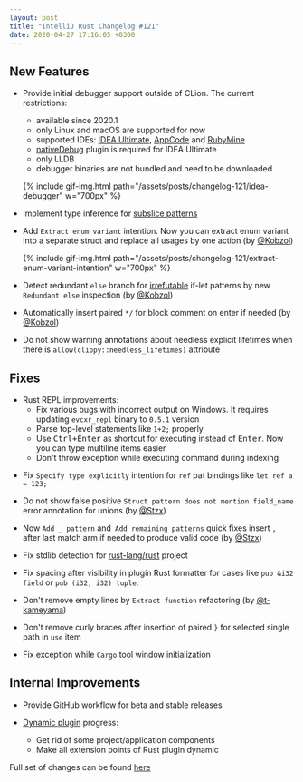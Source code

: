 ```yaml
---
layout: post
title: "IntelliJ Rust Changelog #121"
date: 2020-04-27 17:16:05 +0300
---
```



## New Features

<!-- https://github.com/intellij-rust/intellij-rust/pull/5200 -->
* Provide initial debugger support outside of CLion. The current restrictions:
  * available since 2020.1
  * only Linux and macOS are supported for now
  * supported IDEs: [IDEA Ultimate](https://www.jetbrains.com/idea/), [AppCode](https://www.jetbrains.com/objc/) and [RubyMine](https://www.jetbrains.com/ruby/)
  * [nativeDebug](https://plugins.jetbrains.com/plugin/12775-native-debugging-support) plugin is required for IDEA Ultimate
  * only LLDB
  * debugger binaries are not bundled and need to be downloaded

   {% include gif-img.html path="/assets/posts/changelog-121/idea-debugger" w="700px" %}

<!-- https://github.com/intellij-rust/intellij-rust/pull/5226 -->
* Implement type inference for [subslice patterns](https://github.com/rust-lang/rfcs/blob/master/text/2359-subslice-pattern-syntax.md)

<!-- https://github.com/intellij-rust/intellij-rust/pull/5182 -->
* Add `Extract enum variant` intention.
Now you can extract enum variant into a separate struct and replace all usages by one action (by [@Kobzol])

   {% include gif-img.html path="/assets/posts/changelog-121/extract-enum-variant-intention" w="700px" %}

<!-- https://github.com/intellij-rust/intellij-rust/pull/5157 -->
* Detect redundant `else` branch for [irrefutable](https://doc.rust-lang.org/book/ch18-02-refutability.html) if-let patterns by new `Redundant else` inspection (by [@Kobzol])

<!-- https://github.com/intellij-rust/intellij-rust/pull/5184 -->
* Automatically insert paired `*/` for block comment on enter if needed (by [@Kobzol])

<!-- https://github.com/intellij-rust/intellij-rust/pull/3855 -->
* Do not show warning annotations about needless explicit lifetimes when there is `allow(clippy::needless_lifetimes)` attribute

## Fixes

* Rust REPL improvements:
   <!-- https://github.com/intellij-rust/intellij-rust/pull/5244 -->
  * Fix various bugs with incorrect output on Windows. It requires updating `evcxr_repl` binary to `0.5.1` version
   <!-- https://github.com/intellij-rust/intellij-rust/pull/5223 -->
  * Parse top-level statements like `1+2;` properly
   <!-- https://github.com/intellij-rust/intellij-rust/pull/5170 -->
  * Use <kbd>Ctrl+Enter</kbd> as shortcut for executing instead of <kbd>Enter</kbd>. Now you can type multiline items easier
   <!-- https://github.com/intellij-rust/intellij-rust/pull/5173 -->
  * Don't throw exception while executing command during indexing

<!-- https://github.com/intellij-rust/intellij-rust/pull/5161 -->
* Fix `Specify type explicitly` intention for `ref` pat bindings like `let ref a = 123;`

<!-- https://github.com/intellij-rust/intellij-rust/pull/5130 -->
* Do not show false positive `Struct pattern does not mention field_name` error annotation for unions (by [@Stzx])

<!-- https://github.com/intellij-rust/intellij-rust/pull/5133 -->
* Now `Add _ pattern` and` Add remaining patterns` quick fixes insert `,` after last match arm if needed to produce valid code (by [@Stzx])

<!-- https://github.com/intellij-rust/intellij-rust/pull/5220 -->
* Fix stdlib detection for [rust-lang/rust](https://github.com/rust-lang/rust) project

<!-- https://github.com/intellij-rust/intellij-rust/pull/5252 -->
* Fix spacing after visibility in plugin Rust formatter for cases like `pub &i32 field` or `pub (i32, i32) tuple`.

<!-- https://github.com/intellij-rust/intellij-rust/pull/5236 -->
* Don't remove empty lines by `Extract function` refactoring (by [@t-kameyama])

<!-- https://github.com/intellij-rust/intellij-rust/pull/5257 -->
* Don't remove curly braces after insertion of paired `}` for selected single path in `use` item

<!-- https://github.com/intellij-rust/intellij-rust/pull/5112 -->
* Fix exception while `Cargo` tool window initialization


## Internal Improvements

<!-- https://github.com/intellij-rust/intellij-rust/pull/5279 -->
* Provide GitHub workflow for beta and stable releases

* [Dynamic plugin](https://www.jetbrains.org/intellij/sdk/docs/basics/plugin_structure/dynamic_plugins.html) progress:
   <!-- https://github.com/intellij-rust/intellij-rust/pull/5222 -->
  * Get rid of some project/application components

   <!-- https://github.com/intellij-rust/intellij-rust/pull/5250 -->
  * Make all extension points of Rust plugin dynamic


Full set of changes can be found [here](https://github.com/intellij-rust/intellij-rust/milestone/29?closed=1)

[@Kobzol]: https://github.com/Kobzol
[@Stzx]: https://github.com/Stzx
[@t-kameyama]: https://github.com/t-kameyama



